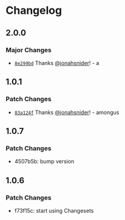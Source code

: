 # Changelog

## 2.0.0

### Major Changes

- [`8e299bd`](https://github.com/jonahsnider/zws/commit/8e299bd80ba69988e9efcc02c32315eac7b24b51) Thanks [@jonahsnider](https://github.com/jonahsnider)! - a

## 1.0.1

### Patch Changes

- [`83a124f`](https://github.com/jonahsnider/zws/commit/83a124f5c32c01df93d79792fbff68dff924bb40) Thanks [@jonahsnider](https://github.com/jonahsnider)! - amongus

## 1.0.7

### Patch Changes

- 4507b5b: bump version

## 1.0.6

### Patch Changes

- f73f15c: start using Changesets

